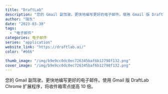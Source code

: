 ```yaml
---
title: "DraftLab"
description: "您的 Gmail 副驾驶。更快地编写更好的电子邮件。使用 Gmail 版 DraftLab Chrome 扩展程序，将收"
author: "瑞东"
date: "2023-03-30"
tags:
  - "电子邮件"
categories: 电子邮件
series: "application"
website_link: "https://draftlab.ai/"
color: "#666"

thumb_image: "/img/b9e9cc0dc0ec726345baf6b12798f132.png"
cover_image: "/img/b9e9cc0dc0ec726345baf6b12798f132.png"
---
```


您的 Gmail 副驾驶。更快地编写更好的电子邮件。使用 Gmail 版 DraftLab Chrome 扩展程序，将收件箱零点提高 10 倍。
